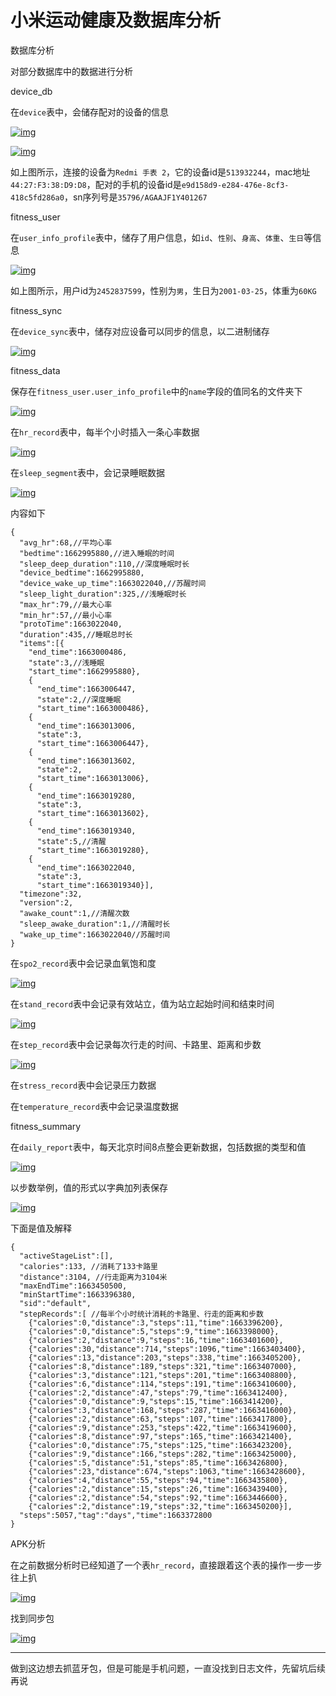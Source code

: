 # 小米运动健康及数据库分析

数据库分析

对部分数据库中的数据进行分析

device_db

在`device`表中，会储存配对的设备的信息

[![img](img/小米运动健康及数据库分析.assets/2817142-20221020193245028-1125174694.png)](https://img2022.cnblogs.com/blog/2817142/202210/2817142-20221020193245028-1125174694.png)

[![img](img/小米运动健康及数据库分析.assets/2817142-20221020193245025-2017805402.png)](https://img2022.cnblogs.com/blog/2817142/202210/2817142-20221020193245025-2017805402.png)

如上图所示，连接的设备为`Redmi 手表 2`，它的设备id是`513932244`，mac地址`44:27:F3:38:D9:D8`，配对的手机的设备id是`e9d158d9-e284-476e-8cf3-418c5fd286a0`，sn序列号是`35796/AGAAJF1Y401267`

fitness_user

在`user_info_profile`表中，储存了用户信息，如`id`、`性别`、`身高`、`体重`、`生日`等信息

[![img](img/小米运动健康及数据库分析.assets/2817142-20221020193245008-1117066806.png)](https://img2022.cnblogs.com/blog/2817142/202210/2817142-20221020193245008-1117066806.png)

如上图所示，用户id为`2452837599`，性别为`男`，生日为`2001-03-25`，体重为`60KG`

fitness_sync

在`device_sync`表中，储存对应设备可以同步的信息，以二进制储存

[![img](img/小米运动健康及数据库分析.assets/2817142-20221020193245031-2025633614.png)](https://img2022.cnblogs.com/blog/2817142/202210/2817142-20221020193245031-2025633614.png)

fitness_data

保存在`fitness_user.user_info_profile`中的`name`字段的值同名的文件夹下

[![img](img/小米运动健康及数据库分析.assets/2817142-20221020193244985-457018466.png)](https://img2022.cnblogs.com/blog/2817142/202210/2817142-20221020193244985-457018466.png)

在`hr_record`表中，每半个小时插入一条心率数据

[![img](img/小米运动健康及数据库分析.assets/2817142-20221020193245033-1958378402.png)](https://img2022.cnblogs.com/blog/2817142/202210/2817142-20221020193245033-1958378402.png)

在`sleep_segment`表中，会记录睡眠数据

[![img](img/小米运动健康及数据库分析.assets/2817142-20221020193245048-262239037.png)](https://img2022.cnblogs.com/blog/2817142/202210/2817142-20221020193245048-262239037.png)

内容如下



```
{
  "avg_hr":68,//平均心率
  "bedtime":1662995880,//进入睡眠的时间
  "sleep_deep_duration":110,//深度睡眠时长
  "device_bedtime":1662995880,
  "device_wake_up_time":1663022040,//苏醒时间
  "sleep_light_duration":325,//浅睡眠时长
  "max_hr":79,//最大心率
  "min_hr":57,//最小心率
  "protoTime":1663022040,
  "duration":435,//睡眠总时长
  "items":[{
    "end_time":1663000486,
    "state":3,//浅睡眠
    "start_time":1662995880},
    {
      "end_time":1663006447,
      "state":2,//深度睡眠
      "start_time":1663000486},
    {
      "end_time":1663013006,
      "state":3,
      "start_time":1663006447},
    {
      "end_time":1663013602,
      "state":2,
      "start_time":1663013006},
    {
      "end_time":1663019280,
      "state":3,
      "start_time":1663013602},
    {
      "end_time":1663019340,
      "state":5,//清醒
      "start_time":1663019280},
    {
      "end_time":1663022040,
      "state":3,
      "start_time":1663019340}],
  "timezone":32,
  "version":2,
  "awake_count":1,//清醒次数
  "sleep_awake_duration":1,//清醒时长
  "wake_up_time":1663022040//苏醒时间
}
```

在`spo2_record`表中会记录血氧饱和度

[![img](img/小米运动健康及数据库分析.assets/2817142-20221020193245057-1559849119.png)](https://img2022.cnblogs.com/blog/2817142/202210/2817142-20221020193245057-1559849119.png)

在`stand_record`表中会记录有效站立，值为站立起始时间和结束时间

[![img](img/小米运动健康及数据库分析.assets/2817142-20221020193245059-834491868.png)](https://img2022.cnblogs.com/blog/2817142/202210/2817142-20221020193245059-834491868.png)

在`step_record`表中会记录每次行走的时间、卡路里、距离和步数

[![img](img/小米运动健康及数据库分析.assets/2817142-20221020193245084-2147421405.png)](https://img2022.cnblogs.com/blog/2817142/202210/2817142-20221020193245084-2147421405.png)

在`stress_record`表中会记录压力数据

在`temperature_record`表中会记录温度数据

fitness_summary

在`daily_report`表中，每天北京时间8点整会更新数据，包括数据的类型和值

[![img](img/小米运动健康及数据库分析.assets/2817142-20221020193245050-12504448.png)](https://img2022.cnblogs.com/blog/2817142/202210/2817142-20221020193245050-12504448.png)

以步数举例，值的形式以字典加列表保存

[![img](img/小米运动健康及数据库分析.assets/2817142-20221020193245067-182992266.png)](https://img2022.cnblogs.com/blog/2817142/202210/2817142-20221020193245067-182992266.png)

下面是值及解释



```
{
  "activeStageList":[],
  "calories":133, //消耗了133卡路里
  "distance":3104, //行走距离为3104米
  "maxEndTime":1663450500,
  "minStartTime":1663396380,
  "sid":"default",
  "stepRecords":[ //每半个小时统计消耗的卡路里、行走的距离和步数
    {"calories":0,"distance":3,"steps":11,"time":1663396200},
    {"calories":0,"distance":5,"steps":9,"time":1663398000},
    {"calories":2,"distance":9,"steps":16,"time":1663401600},
    {"calories":30,"distance":714,"steps":1096,"time":1663403400},
    {"calories":13,"distance":203,"steps":338,"time":1663405200},
    {"calories":8,"distance":189,"steps":321,"time":1663407000},
    {"calories":3,"distance":121,"steps":201,"time":1663408800},
    {"calories":6,"distance":114,"steps":191,"time":1663410600},
    {"calories":2,"distance":47,"steps":79,"time":1663412400},
    {"calories":0,"distance":9,"steps":15,"time":1663414200},
    {"calories":3,"distance":168,"steps":287,"time":1663416000},
    {"calories":2,"distance":63,"steps":107,"time":1663417800},
    {"calories":9,"distance":253,"steps":422,"time":1663419600},
    {"calories":8,"distance":97,"steps":165,"time":1663421400},
    {"calories":0,"distance":75,"steps":125,"time":1663423200},
    {"calories":9,"distance":166,"steps":282,"time":1663425000},
    {"calories":5,"distance":51,"steps":85,"time":1663426800},
    {"calories":23,"distance":674,"steps":1063,"time":1663428600},
    {"calories":4,"distance":55,"steps":94,"time":1663435800},
    {"calories":2,"distance":15,"steps":26,"time":1663439400},
    {"calories":2,"distance":54,"steps":92,"time":1663446600},
    {"calories":2,"distance":19,"steps":32,"time":1663450200}],
  "steps":5057,"tag":"days","time":1663372800
}
```

APK分析

在之前数据分析时已经知道了一个表`hr_record`，直接跟着这个表的操作一步一步往上扒

[![img](img/小米运动健康及数据库分析.assets/2817142-20221020193245025-1184685134.png)](https://img2022.cnblogs.com/blog/2817142/202210/2817142-20221020193245025-1184685134.png)

找到同步包

[![img](img/小米运动健康及数据库分析.assets/2817142-20221020193245035-1438496007.png)](https://img2022.cnblogs.com/blog/2817142/202210/2817142-20221020193245035-1438496007.png)

------

做到这边想去抓蓝牙包，但是可能是手机问题，一直没找到日志文件，先留坑后续再说